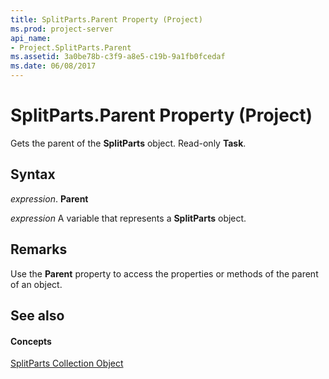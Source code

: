 ```yaml
---
title: SplitParts.Parent Property (Project)
ms.prod: project-server
api_name:
- Project.SplitParts.Parent
ms.assetid: 3a0be78b-c3f9-a8e5-c19b-9a1fb0fcedaf
ms.date: 06/08/2017
---
```



# SplitParts.Parent Property (Project)

Gets the parent of the  **SplitParts** object. Read-only **Task**.


## Syntax

 _expression_. **Parent**

 _expression_ A variable that represents a **SplitParts** object.


## Remarks

Use the  **Parent** property to access the properties or methods of the parent of an object.


## See also


#### Concepts


[SplitParts Collection Object](Project.splitparts.md)
